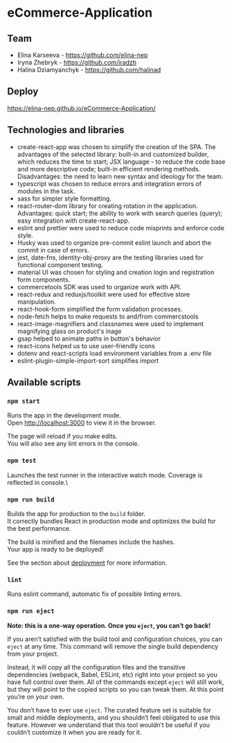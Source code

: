 # eCommerce-Application

## Team
- Elina Karseeva - https://github.com/elina-nep
- Iryna Zhebryk - https://github.com/iradzh
- Halina Dziamyanchyk - https://github.com/halinad

## Deploy
https://elina-nep.github.io/eCommerce-Application/

## Technologies and libraries
- create-react-app was chosen to simplify the creation of the SPA. The advantages of the selected library: built-in and customized builder, which reduces the time to start; JSX language - to reduce the code base and more descriptive code; built-in efficient rendering methods. Disadvantages: the need to learn new syntax and ideology for the team.
- typescript was chosen to reduce errors and integration errors of modules in the task.
- sass for simpler style formatting.
- react-router-dom library for creating rotation in the application. Advantages: quick start; the ability to work with search queries (query); easy integration with create-react-app.
- eslint and prettier were used to reduce code misprints and enforce code style.
- Husky was used to organize pre-commit eslint launch and abort the commit in case of errors.
- jest, date-fns, identity-obj-proxy are the testing libraries used for functional component testing.
- material UI was chosen for styling and creation login and registration form components.
- commercetools SDK was used to organize work with API.
- react-redux and reduxjs/toolkit were used for effective store manipulation.
- react-hook-form simplified the form validation processes.
- node-fetch helps to make requests to and/from commercstools
- react-image-magnifiers and classnames were used to implement magnifying glass on product's inage
- gsap helped to animate paths in button's behavior
- react-icons helped us to use user-friendly icons
- dotenv and react-scripts load environment variables from a .env file
- eslint-plugin-simple-import-sort simplifies import



## Available scripts

### `npm start`

Runs the app in the development mode.\
Open [http://localhost:3000](http://localhost:3000) to view it in the browser.

The page will reload if you make edits.\
You will also see any lint errors in the console.

### `npm test`

Launches the test runner in the interactive watch mode. Coverage is reflected in console.\

### `npm run build`

Builds the app for production to the `build` folder.\
It correctly bundles React in production mode and optimizes the build for the best performance.

The build is minified and the filenames include the hashes.\
Your app is ready to be deployed!

See the section about [deployment](https://facebook.github.io/create-react-app/docs/deployment) for more information.

### `lint`
Runs eslint command, automatic fix of possible linting errors.

### `npm run eject`

**Note: this is a one-way operation. Once you `eject`, you can’t go back!**

If you aren’t satisfied with the build tool and configuration choices, you can `eject` at any time. This command will remove the single build dependency from your project.

Instead, it will copy all the configuration files and the transitive dependencies (webpack, Babel, ESLint, etc) right into your project so you have full control over them. All of the commands except `eject` will still work, but they will point to the copied scripts so you can tweak them. At this point you’re on your own.

You don’t have to ever use `eject`. The curated feature set is suitable for small and middle deployments, and you shouldn’t feel obligated to use this feature. However we understand that this tool wouldn’t be useful if you couldn’t customize it when you are ready for it.


